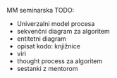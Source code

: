 MM seminarska TODO:

- Univerzalni model procesa
- sekvenčni diagram za algoritem
- entitetni diagram
- opisat kodo: knjižnice
- viri 
- thought process za algoritem 
- sestanki z mentorom
